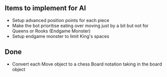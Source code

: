 ## Items to implement for AI

-   Setup advanced position points for each piece
-   Make the bot prioritise eating over moving just by a bit but not for Queens or Rooks (Endgame Monster)
-   Setup endgame monster to limit King's spaces

## Done

-   Convert each Move object to a chess Board notation taking in the board object
